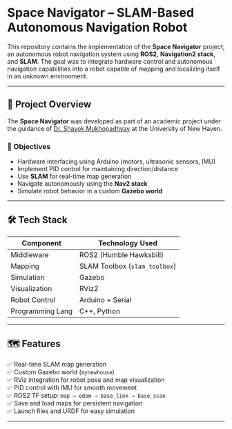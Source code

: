 # Space Navigator – SLAM-Based Autonomous Navigation Robot

This repository contains the implementation of the **Space Navigator** project, an autonomous robot navigation system using **ROS2**, **Navigation2 stack**, and **SLAM**. The goal was to integrate hardware control and autonomous navigation capabilities into a robot capable of mapping and localizing itself in an unknown environment.

---

## 📌 Project Overview

The **Space Navigator** was developed as part of an academic project under the guidance of [Dr. Shayok Mukhopadhyay](mailto:smukhopadhyay@unh.newhaven.edu) at the University of New Haven.

### 🧠 Objectives
- Hardware interfacing using Arduino (motors, ultrasonic sensors, IMU)
- Implement PID control for maintaining direction/distance
- Use **SLAM** for real-time map generation
- Navigate autonomously using the **Nav2 stack**
- Simulate robot behavior in a custom **Gazebo world**

---

## 🛠️ Tech Stack

| Component         | Technology Used               |
|------------------|-------------------------------|
| Middleware       | ROS2 (Humble Hawksbill)       |
| Mapping          | SLAM Toolbox (`slam_toolbox`) |
| Simulation       | Gazebo                        |
| Visualization    | RViz2                         |
| Robot Control    | Arduino + Serial              |
| Programming Lang | C++, Python                   |

---

## 🗺️ Features

✅ Real-time SLAM map generation  
✅ Custom Gazebo world (`mynewhouse`)  
✅ RViz integration for robot pose and map visualization  
✅ PID control with IMU for smooth movement  
✅ ROS2 TF setup: `map → odom → base_link → base_scan`  
✅ Save and load maps for persistent navigation  
✅ Launch files and URDF for easy simulation

---


